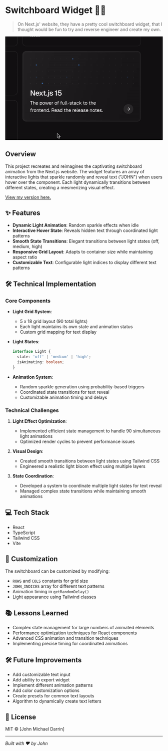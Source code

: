 # Switchboard Widget 🔌✨

> On Next.js' website, they have a pretty cool switchboard widget, that I thought would be fun to try and reverse engineer and  create my own.

![NEXT Switchboard](src/assets/NextSwitchboard.gif)

## Overview

This project recreates and reimagines the captivating switchboard animation from the Next.js website. The widget features an array of interactive lights that sparkle randomly and reveal text ("JOHN") when users hover over the component. Each light dynamically transitions between different states, creating a mesmerizing visual effect.

[View my version here.](https://switchboard-widget.vercel.app/)

## ✨ Features

- **Dynamic Light Animation**: Random sparkle effects when idle
- **Interactive Hover State**: Reveals hidden text through coordinated light patterns
- **Smooth State Transitions**: Elegant transitions between light states (off, medium, high)
- **Responsive Grid Layout**: Adapts to container size while maintaining aspect ratio
- **Customizable Text**: Configurable light indices to display different text patterns

## 🛠️ Technical Implementation

### Core Components

- **Light Grid System**: 
  - 5 x 18 grid layout (90 total lights)
  - Each light maintains its own state and animation status
  - Custom grid mapping for text display

- **Light States**:
  ```typescript
  interface Light {
    state: 'off' | 'medium' | 'high';
    isAnimating: boolean;
  }
  ```

- **Animation System**:
  - Random sparkle generation using probability-based triggers
  - Coordinated state transitions for text reveal
  - Customizable animation timing and delays

### Technical Challenges

1. **Light Effect Optimization**: 
   - Implemented efficient state management to handle 90 simultaneous light animations
   - Optimized render cycles to prevent performance issues
   
2. **Visual Design**: 
   - Created smooth transitions between light states using Tailwind CSS
   - Engineered a realistic light bloom effect using multiple layers
   
3. **State Coordination**:
   - Developed a system to coordinate multiple light states for text reveal
   - Managed complex state transitions while maintaining smooth animations

<!-- ## 🚀 Installation & Usage

1. Install dependencies:
```bash
npm install
```

2. Import the component:
```typescript
import Switchboard from './components/Switchboard';
```

3. Use in your React application:
```jsx
function App() {
  return (
    
  );
}
``` -->

## 💻 Tech Stack

- React
- TypeScript
- Tailwind CSS
- Vite

## 🎨 Customization

The switchboard can be customized by modifying:

- `ROWS` and `COLS` constants for grid size
- `JOHN_INDICES` array for different text patterns
- Animation timing in `getRandomDelay()`
- Light appearance using Tailwind classes

## 📚 Lessons Learned

- Complex state management for large numbers of animated elements
- Performance optimization techniques for React components
- Advanced CSS animation and transition techniques
- Implementing precise timing for coordinated animations

## 🛠️ Future Improvements

- Add customizable text input
- Add ability to export widget
- Implement different animation patterns
- Add color customization options
- Create presets for common text layouts
- Algorithm to dynamically create text letters

## 📝 License

MIT © [John Michael Darrin]

---

*Built with ❤️ by John*